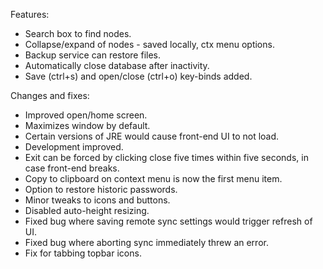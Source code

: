 Features:
* Search box to find nodes.
* Collapse/expand of nodes - saved locally, ctx menu options.
* Backup service can restore files.
* Automatically close database after inactivity.
* Save (ctrl+s) and open/close (ctrl+o) key-binds added.

Changes and fixes:
* Improved open/home screen.
* Maximizes window by default.
* Certain versions of JRE would cause front-end UI to not load.
* Development improved.
* Exit can be forced by clicking close five times within five seconds, in case front-end breaks.
* Copy to clipboard on context menu is now the first menu item.
* Option to restore historic passwords.
* Minor tweaks to icons and buttons.
* Disabled auto-height resizing.
* Fixed bug where saving remote sync settings would trigger refresh of UI.
* Fixed bug where aborting sync immediately threw an error.
* Fix for tabbing topbar icons.
